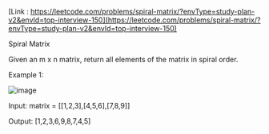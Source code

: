 [Link : https://leetcode.com/problems/spiral-matrix/?envType=study-plan-v2&envId=top-interview-150](https://leetcode.com/problems/spiral-matrix/?envType=study-plan-v2&envId=top-interview-150)

Spiral Matrix

Given an m x n matrix, return all elements of the matrix in spiral order.

 

Example 1:

![image](https://github.com/Viv0508/100-days-of-code/assets/95094911/015f882c-69a8-4bc4-a9da-1c4b18558364)



Input: matrix = [[1,2,3],[4,5,6],[7,8,9]]

Output: [1,2,3,6,9,8,7,4,5]
